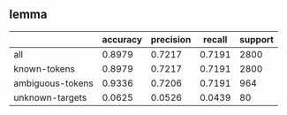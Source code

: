
## lemma

|                  | accuracy | precision | recall | support |
|------------------|----------|-----------|--------|---------|
| all              | 0.8979   | 0.7217    | 0.7191 | 2800    |
| known-tokens     | 0.8979   | 0.7217    | 0.7191 | 2800    |
| ambiguous-tokens | 0.9336   | 0.7206    | 0.7191 | 964     |
| unknown-targets  | 0.0625   | 0.0526    | 0.0439 | 80      |

